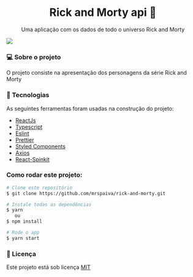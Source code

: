 <h1 align="center">Rick and Morty api 🥒</h1>
<p align="center">Uma aplicação com os dados de todo o universo Rick and Morty</p>

 <img src="https://i.ibb.co/990dDLb/2.png" align="center">


<h3>💻 Sobre o projeto</h3>
<p>O projeto consiste na apresentação dos personagens da série Rick and Morty
</p>

<h3>🔨 Tecnologias</h3>  
<p>As seguintes ferramentas foram usadas na construção do projeto:</p>
<ul>
  <li><a href="https://reactjs.org/">ReactJs</a></li>
  <li><a href="https://www.typescriptlang.org/">Typescript</a></li>
  <li><a href="https://eslint.org/">Eslint</a></li>
  <li><a href="https://prettier.io/">Prettier</a></li>
  <li><a href="https://styled-components.com/">Styled Components</a></li>
  <li><a href="https://github.com/axios/axios">Axios</a></li>
  <li><a href="https://github.com/KyleAMathews/react-spinkit">React-Spinkit</a></li>
</ul>

### Como rodar este projeto:
 ```bash
 # Clone este repositório 
 $ git clone https://github.com/mrspaiva/rick-and-morty.git
 
 # Instale todas as dependências
 $ yarn
    ou
 $ npm install   
 
 # Rode o app
 $ yarn start
 ```

<h3>📝 Licença</h3>
<p>Este projeto está sob licença <a href="./LICENSE">MIT</a></p>
